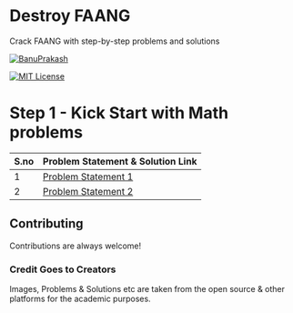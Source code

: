 
# Destroy FAANG

Crack FAANG with step-by-step problems and solutions

[![BanuPrakash](https://img.shields.io/badge/destroy-faang-yellow)](https://github.com/banuprakashm/destroy-faang) 

[![MIT License](https://img.shields.io/badge/License-MIT-green.svg)](https://choosealicense.com/licenses/mit/) 

# Step 1 - Kick Start with Math problems

| S.no  | Problem Statement & Solution Link   |
| ------------ | ------------ |
|1   | [Problem Statement 1](https://github.com/banuprakashm/destroy-faang/blob/main/Deep%20Dive%20into%20FAANG/Kick%20Start%20with%20Math%20problems/Problem%20Statement%201/problemStatement1.md "Problem Statement 1")|
|2   | [Problem Statement 2](https://github.com/banuprakashm/destroy-faang/blob/main/Deep%20Dive%20into%20FAANG/Kick%20Start%20with%20Math%20problems/Problem%20Statement%202/problemStatement2.md "Problem Statement 2")|

## Contributing

Contributions are always welcome!

### Credit Goes to Creators

Images, Problems & Solutions etc are taken from the open source & other platforms for the academic purposes.

